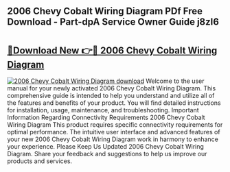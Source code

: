 ## 2006 Chevy Cobalt Wiring Diagram PDf Free Download - Part-dpA Service Owner Guide j8zI6

# <h2><a href="http://dfiyxd.blite.top/?on=2006+Chevy+Cobalt+Wiring+Diagram">🔗Download New 👉🔴 2006 Chevy Cobalt Wiring Diagram</a></h2>

[![2006 Chevy Cobalt Wiring Diagram download](https://i.imgur.com/lujVjoI.png)](http://dfiyxd.blite.top/?on=2006+Chevy+Cobalt+Wiring+Diagram)
Welcome to the user manual for your newly activated 2006 Chevy Cobalt Wiring Diagram. This comprehensive guide is intended to help you understand and utilize all of the features and benefits of your product. You will find detailed instructions for installation, usage, maintenance, and troubleshooting. Important Information Regarding Connectivity Requirements 2006 Chevy Cobalt Wiring Diagram This product requires specific connectivity requirements for optimal performance. The intuitive user interface and advanced features of your new 2006 Chevy Cobalt Wiring Diagram work in harmony to enhance your experience. Please Keep Us Updated 2006 Chevy Cobalt Wiring Diagram. Share your feedback and suggestions to help us improve our products and services.
